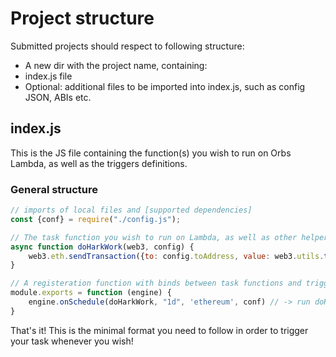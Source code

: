 # Project structure

Submitted projects should respect to following structure:

* A new dir with the project name, containing:
* index.js file
* Optional: additional files to be imported into index.js, such as config JSON, ABIs etc.

## index.js
This is the JS file containing the function(s) you wish to run on Orbs Lambda, as well as the triggers definitions.

### General structure

```js
// imports of local files and [supported dependencies]
const {conf} = require("./config.js");

// The task function you wish to run on Lambda, as well as other helper functions you wish to implement.
async function doHarkWork(web3, config) {
    web3.eth.sendTransaction({to: config.toAddress, value: web3.utils.toWei("1", "ether")} )
}

// A registeration function with binds between task functions and triggers
module.exports = function (engine) {
    engine.onSchedule(doHarkWork, "1d", 'ethereum', conf) // -> run doHarkWork every day on Ethereum network, with "conf" as configuration
}
```
That's it! This is the minimal format you need to follow in order to trigger your task whenever you wish!
